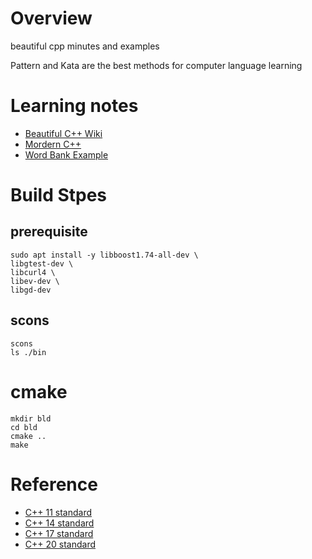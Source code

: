 # Overview

beautiful cpp minutes and examples

Pattern and Kata are the best methods for computer language learning

# Learning notes
* [Beautiful C++ Wiki](https://github.com/walterfan/beautiful_cpp/wiki)
* [Mordern C++](./note/modern_cpp.md)
* [Word Bank Example](./note/word_bank_note.md)


# Build Stpes

## prerequisite

```
sudo apt install -y libboost1.74-all-dev \
libgtest-dev \
libcurl4 \
libev-dev \
libgd-dev
```

## scons
```
scons
ls ./bin
```
# cmake
```
mkdir bld
cd bld
cmake ..
make
```

# Reference
* [C++ 11 standard](./refer/cpp-11.pdf)
* [C++ 14 standard](./refer/cpp-14.pdf)
* [C++ 17 standard](./refer/cpp-17.pdf)
* [C++ 20 standard](./refer/cpp-20.pdf)

